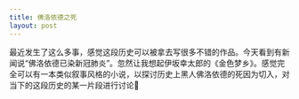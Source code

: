 ```yaml
---
title: 佛洛依德之死
layout: post
---
```

最近发生了这么多事，感觉这段历史可以被拿去写很多不错的作品。今天看到有新闻说“佛洛依德已染新冠肺炎”。忽然让我想起伊坂幸太郎的《金色梦乡》。感觉完全可以有一本类似叙事风格的小说，以探讨历史上黑人佛洛依德的死因为切入，对当下的这段历史的某一片段进行讨论🤔
